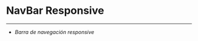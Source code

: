 # NavBar Responsive
--------------------------------------------------------------------
* _Barra de navegación responsive_ 
